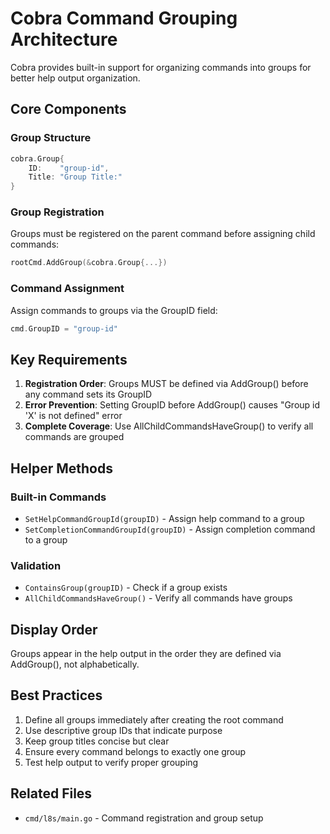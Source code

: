 # Cobra Command Grouping Architecture

Cobra provides built-in support for organizing commands into groups for better help output organization.

## Core Components

### Group Structure
```go
cobra.Group{
    ID:    "group-id",
    Title: "Group Title:"
}
```

### Group Registration
Groups must be registered on the parent command before assigning child commands:
```go
rootCmd.AddGroup(&cobra.Group{...})
```

### Command Assignment
Assign commands to groups via the GroupID field:
```go
cmd.GroupID = "group-id"
```

## Key Requirements

1. **Registration Order**: Groups MUST be defined via AddGroup() before any command sets its GroupID
2. **Error Prevention**: Setting GroupID before AddGroup() causes "Group id 'X' is not defined" error
3. **Complete Coverage**: Use AllChildCommandsHaveGroup() to verify all commands are grouped

## Helper Methods

### Built-in Commands
- `SetHelpCommandGroupId(groupID)` - Assign help command to a group
- `SetCompletionCommandGroupId(groupID)` - Assign completion command to a group

### Validation
- `ContainsGroup(groupID)` - Check if a group exists
- `AllChildCommandsHaveGroup()` - Verify all commands have groups

## Display Order

Groups appear in the help output in the order they are defined via AddGroup(), not alphabetically.

## Best Practices

1. Define all groups immediately after creating the root command
2. Use descriptive group IDs that indicate purpose
3. Keep group titles concise but clear
4. Ensure every command belongs to exactly one group
5. Test help output to verify proper grouping

## Related Files
- `cmd/l8s/main.go` - Command registration and group setup